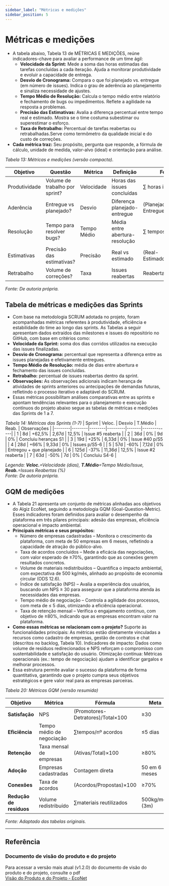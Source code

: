 ```yaml
---
sidebar_label: "Métricas e medições"
sidebar_position: 5
---
```


# Métricas e medições

- A tabela abaixo, Tabela 13 de MÉTRICAS E MEDIÇÕES, reúne indicadores-chave para avaliar a performance de um time ágil:
    - **Velocidade da Sprint:** Mede a soma das horas estimadas das tarefas concluídas a cada iteração. Ajuda a monitorar produtividade e evoluir a capacidade de entrega.
    - **Desvio de Cronograma:** Compara o que foi planejado vs. entregue (em número de issues). Indica o grau de aderência ao planejamento e sinaliza necessidade de ajustes.
    - **Tempo Médio de Resolução:** Calcula o tempo médio entre relatório e fechamento de bugs ou impedimentos. Reflete a agilidade na resposta a problemas.
    - **Precisão das Estimativas:** Avalia a diferença percentual entre tempo real e estimado. Mostra se o time costuma subestimar ou superestimar o esforço.
    - **Taxa de Retrabalho:** Percentual de tarefas reabertas ou retrabalhadas.Serve como termômetro da qualidade inicial e do custo de correções.
- **Cada métrica traz:** Seu propósito, pergunta que responde, a fórmula de cálculo, unidade de medida, valor-alvo (ideal) e orientação para análise.

*Tabela 13: Métricas e medições (versão compacta).*

| Objetivo | Questão | Métrica | Definição | Fórmula | Unid. | Esperado | Análise |
|----------|---------|---------|-----------|---------|-------|----------|---------|
| Produtividade | Volume de trabalho por sprint? | Velocidade | Horas das issues concluídas | ∑ horas issues | h/sprint | Crescimento | Comparar sprints |
| Aderência | Entregue vs planejado? | Desvio | Diferença planejado-entregue | (Planejadas-Entregues)/Planejadas | % | 0% | Replanejamento |
| Resolução | Tempo para resolver bugs? | Tempo Médio | Média entre abertura-resolução | ∑ tempos/nº itens | dias | Redução | Fluidez |
| Estimativas | Precisão das estimativas? | Precisão | Real vs estimado | (Real-Estimado)/Estimado | % | ±10% | Viés |
| Retrabalho | Volume de correções? | Taxa | Issues reabertas | Reabertas/Total | % | Mínimo | Qualidade |

*Fonte: De autoria própria.*

## Tabela de métricas e medições das Sprints 
- Com base na metodologia SCRUM adotada no projeto, foram acompanhadas métricas referentes à produtividade, eficiência e estabilidade do time ao longo das sprints. As Tabelas a seguir apresentam dados extraídos das milestones e issues do repositório no GitHub, com base em critérios como:
- **Velocidade da Sprint:** soma dos dias corridos utilizados na execução das issues finalizadas.
- **Desvio de Cronograma:** percentual que representa a diferença entre as issues planejadas e efetivamente entregues.
- **Tempo Médio de Resolução:** média de dias entre abertura e fechamento das issues concluídas.
- **Retrabalho:** percentual de issues reabertas dentro da sprint.
- **Observações:** As observações adicionais indicam herança de atividades de sprints anteriores ou antecipações de demandas futuras, refletindo o processo iterativo e adaptável do SCRUM.
- Essas métricas possibilitam análises comparativas entre as sprints e apontam tendências relevantes para o planejamento e execução contínuos do projeto abaixo segue as tabelas de métricas e medições das Sprints de 1 a 7.

*Tabela 14: Métricas das Sprints (1-7)*
| Sprint | Veloc. | Desvio | T.Médio | Reab. | Observações |
|--------|--------|--------|---------|-------|-------------|
| 1 | 8d | +62,5% | 2,67d | 12,5% | Issue #5 reaberta |
| 2 | 36d | 0% | 9d | 0% | Concluiu heranças S1 |
| 3 | 19d | +25% | 6,33d | 0% | Issue #40 p/S5 |
| 4 | 28d | +66% | 9,33d | 0% | Issues p/S5-6 |
| 5 | 57d | -60% | 7,12d | 0% | Entregou + que planejado |
| 6 | 125d | -37% | 11,36d | 12,5% | Issue #2 reaberta |
| 7 | 63d | -50% | 7d | 0% | Concluiu S4-6 |

*Legenda: **Veloc.**=Velocidade (dias), **T.Médio**=Tempo Médio/Issue, **Reab.**=Issues Reabertas (%)*  
*Fonte: De autoria própria.*

## GQM de medições
- A Tabela 21 apresenta um conjunto de métricas alinhadas aos objetivos do Algiz EcoNet, seguindo a metodologia GQM (Goal-Question-Metric). Esses indicadores foram definidos para avaliar o desempenho da plataforma em três pilares principais: adesão das empresas, eficiência operacional e impacto ambiental.
- **Principais métricas e seus propósitos:**
    - Número de empresas cadastradas – Monitora o crescimento da plataforma, com meta de 50 empresas em 6 meses, refletindo a capacidade de atração do público-alvo.
    - Taxa de acordos concluídos – Mede a eficácia das negociações, com valor esperado de ≥70%, garantindo que as conexões gerem resultados concretos.
    - Volume de materiais redistribuídos – Quantifica o impacto ambiental, com expectativa de 500 kg/mês, alinhado ao propósito de economia circular (ODS 12.6).
    - Índice de satisfação (NPS) – Avalia a experiência dos usuários, buscando um NPS ≥ 30 para assegurar que a plataforma atenda às necessidades das empresas.
    - Tempo médio de negociação – Controla a agilidade dos processos, com meta de ≤ 5 dias, otimizando a eficiência operacional.
    - Taxa de retenção mensal – Verifica o engajamento contínuo, com objetivo de ≥80%, indicando que as empresas encontram valor na plataforma.
- **Como essas métricas se relacionam com o projeto?**
Suporte às funcionalidades principais: As métricas estão diretamente vinculadas a recursos como cadastro de empresas, gestão de contratos e chat (descritos no backlog, Tabela 10).
Indicadores de impacto: Dados como volume de resíduos redirecionados e NPS reforçam o compromisso com sustentabilidade e satisfação do usuário.
Otimização contínua: Métricas operacionais (ex.: tempo de negociação) ajudam a identificar gargalos e melhorar processos.
- Essa estrutura permite avaliar o sucesso da plataforma de forma quantitativa, garantindo que o projeto cumpra seus objetivos estratégicos e gere valor real para as empresas parceiras.

*Tabela 20: Métricas GQM (versão resumida)*

| Objetivo               | Métrica                     | Fórmula                          | Meta               | Análise                     |
|------------------------|-----------------------------|----------------------------------|--------------------|-----------------------------|
| **Satisfação**         | NPS                         | (Promotores-Detratores)/Total×100 | ≥30                | Feedback trimestral         |
| **Eficiência**         | Tempo médio de negociação   | ∑tempos/nº acordos               | ≤5 dias            | Identificar gargalos        |
| **Retenção**           | Taxa mensal de empresas     | (Ativas/Total)×100               | ≥80%               | Comparativo mensal          |
| **Adoção**             | Empresas cadastradas        | Contagem direta                  | 50 em 6 meses      | Crescimento vs meta         |
| **Conexões**           | Taxa de acordos             | (Acordos/Propostas)×100          | ≥70%               | Por tipo/setor              |
| **Redução de resíduos**| Volume redistribuído        | ∑materiais reutilizados          | 500kg/mês (3m)     | Impacto ambiental           |

*Fonte: Adaptado das tabelas originais.*

---

## Referência
### Documento de visão do produto e do projeto
Para acessar a versão mais atual (v1.2.0) do documento de visão do produto e do projeto, consulte o pdf  
[Visão do Produto e do Projeto - EcoNet](../../static/files/visao-do-produto-e-do-projeto-algiz-2025.1.pdf)
